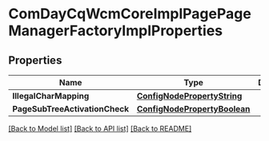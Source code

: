 # ComDayCqWcmCoreImplPagePageManagerFactoryImplProperties

## Properties
Name | Type | Description | Notes
------------ | ------------- | ------------- | -------------
**IllegalCharMapping** | [**ConfigNodePropertyString**](configNodePropertyString.md) |  | [optional] 
**PageSubTreeActivationCheck** | [**ConfigNodePropertyBoolean**](configNodePropertyBoolean.md) |  | [optional] 

[[Back to Model list]](../README.md#documentation-for-models) [[Back to API list]](../README.md#documentation-for-api-endpoints) [[Back to README]](../README.md)


